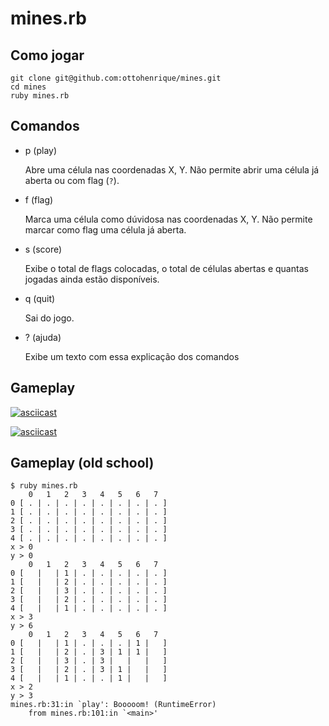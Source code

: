# mines.rb

## Como jogar
    git clone git@github.com:ottohenrique/mines.git
    cd mines
    ruby mines.rb

## Comandos

* p (play)

  Abre uma célula nas coordenadas X, Y. Não permite abrir uma célula já aberta ou com flag (`?`).

* f (flag)

  Marca uma célula como dúvidosa nas coordenadas X, Y. Não permite marcar como flag uma célula já aberta.

* s (score)

  Exibe o total de flags colocadas, o total de células abertas e quantas jogadas ainda estão disponíveis.

* q (quit)

  Sai do jogo.
  
* ? (ajuda)

  Exibe um texto com essa explicação dos comandos
  
## Gameplay

[![asciicast](https://asciinema.org/a/136782.png)](https://asciinema.org/a/136782)

[![asciicast](https://asciinema.org/a/136781.png)](https://asciinema.org/a/136781)

## Gameplay (old school)
	$ ruby mines.rb
	    0   1   2   3   4   5   6   7
	0 [ . | . | . | . | . | . | . | . ]
	1 [ . | . | . | . | . | . | . | . ]
	2 [ . | . | . | . | . | . | . | . ]
	3 [ . | . | . | . | . | . | . | . ]
	4 [ . | . | . | . | . | . | . | . ]
	x > 0
	y > 0
	    0   1   2   3   4   5   6   7
	0 [   |   | 1 | . | . | . | . | . ]
	1 [   |   | 2 | . | . | . | . | . ]
	2 [   |   | 3 | . | . | . | . | . ]
	3 [   |   | 2 | . | . | . | . | . ]
	4 [   |   | 1 | . | . | . | . | . ]
	x > 3
	y > 6
	    0   1   2   3   4   5   6   7
	0 [   |   | 1 | . | . | . | 1 |   ]
	1 [   |   | 2 | . | 3 | 1 | 1 |   ]
	2 [   |   | 3 | . | 3 |   |   |   ]
	3 [   |   | 2 | . | 3 | 1 |   |   ]
	4 [   |   | 1 | . | . | 1 |   |   ]
	x > 2
	y > 3
	mines.rb:31:in `play': Booooom! (RuntimeError)
		from mines.rb:101:in `<main>'
